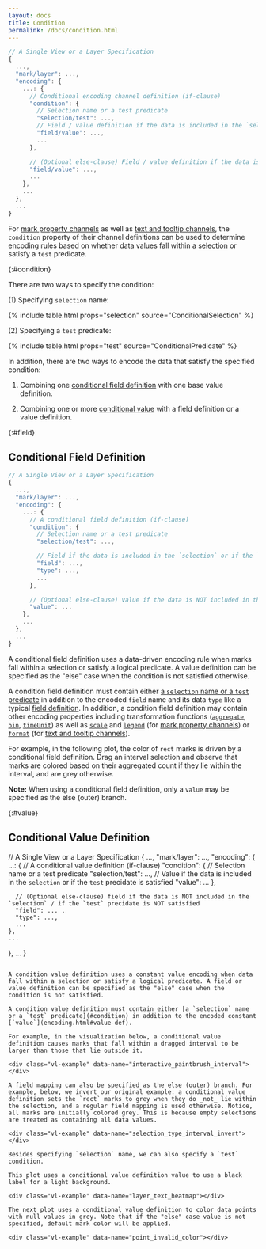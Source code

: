```yaml
---
layout: docs
title: Condition
permalink: /docs/condition.html
---
```


```js
// A Single View or a Layer Specification
{
  ...,
  "mark/layer": ...,
  "encoding": {
    ...: {
      // Conditional encoding channel definition (if-clause)
      "condition": {
        // Selection name or a test predicate
        "selection/test": ...,
        // Field / value definition if the data is included in the `selection` or if the `test` precidate is satisfied
        "field/value": ...,
        ...
      },

      // (Optional else-clause) Field / value definition if the data is NOT included in the `selection` / if the `test` precidate is NOT satisfied
      "field/value": ...,
      ...
    },
    ...
  },
  ...
}
```

For [mark property channels](encoding.html#mark-prop) as well as [text and tooltip channels](encoding.html#text), the `condition` property of their channel definitions can be used to determine encoding rules based on whether data values fall within a [selection](selection.html) or satisfy a `test` predicate.

{:#condition}

There are two ways to specify the condition:

(1) Specifying `selection` name:

{% include table.html props="selection" source="ConditionalSelection<MarkPropFieldDef>" %}

(2) Specifying a `test` predicate:

{% include table.html props="test" source="ConditionalPredicate<MarkPropFieldDef>" %}

In addition, there are two ways to encode the data that satisfy the specified condition:

1. Combining one [conditional field definition](#field) with one base value definition.

2. Combining one or more [conditional value](#value) with a field definition or a value definition.

{:#field}

## Conditional Field Definition

```js
// A Single View or a Layer Specification
{
  ...,
  "mark/layer": ...,
  "encoding": {
    ...: {
      // A conditional field definition (if-clause)
      "condition": {
        // Selection name or a test predicate
        "selection/test": ...,

        // Field if the data is included in the `selection` or if the `test` precidate is satisfied
        "field": ...,
        "type": ...,
        ...
      },

      // (Optional else-clause) value if the data is NOT included in the `selection` / if the `test` precidate is NOT satisfied
      "value": ...
    },
    ...
  },
  ...
}
```

A conditional field definition uses a data-driven encoding rule when marks fall within a selection or satisfy a logical predicate. A value definition can be specified as the "else" case when the condition is not satisfied otherwise.

A condition field definition must contain either [a `selection` name or a `test` predicate](#condition) in addition to the encoded `field` name and its data `type` like a typical [field definition](encoding.html#field-def). In addition, a condition field definition may contain other encoding properties including transformation functions ([`aggregate`](aggregate.html), [`bin`](bin.html), [`timeUnit`](timeunit.html)) as well as [`scale`](scale.html) and [`legend`](legend.html) (for [mark property channels]({encoding.html#mark-prop})) or [`format`](format.html) (for [text and tooltip channels](encoding.html#text)).

For example, in the following plot, the color of `rect` marks is driven by a conditional field definition. Drag an interval selection and observe that marks are colored based on their aggregated count if they lie within the interval, and are grey otherwise.

<div class="vl-example" data-name="selection_type_interval"></div>

**Note:** When using a conditional field definition, only a `value` may be specified as the else (outer) branch.

{:#value}

## Conditional Value Definition

// A Single View or a Layer Specification { ..., "mark/layer": ..., "encoding": { ...: { // A conditional value definition (if-clause) "condition": { // Selection name or a test predicate "selection/test": ..., // Value if the data is included in the `selection` or if the `test` precidate is satisfied "value": ... },

      // (Optional else-clause) field if the data is NOT included in the `selection` / if the `test` precidate is NOT satisfied
      "field": ... ,
      "type": ...,
      ...
    },
    ...

}, ... }

```

A condition value definition uses a constant value encoding when data fall within a selection or satisfy a logical predicate. A field or value definition can be specified as the "else" case when the condition is not satisfied.

A condition value definition must contain either [a `selection` name or a `test` predicate](#condition) in addition to the encoded constant [`value`](encoding.html#value-def).

For example, in the visualization below, a conditional value definition causes marks that fall within a dragged interval to be larger than those that lie outside it.

<div class="vl-example" data-name="interactive_paintbrush_interval"></div>

A field mapping can also be specified as the else (outer) branch. For example, below, we invert our original example: a conditional value definition sets the `rect` marks to grey when they do _not_ lie within the selection, and a regular field mapping is used otherwise. Notice, all marks are initially colored grey. This is because empty selections are treated as containing all data values.

<div class="vl-example" data-name="selection_type_interval_invert"></div>

Besides specifying `selection` name, we can also specify a `test` condition.

This plot uses a conditional value definition value to use a black label for a light background.

<div class="vl-example" data-name="layer_text_heatmap"></div>

The next plot uses a conditional value definition to color data points with null values in grey. Note that if the "else" case value is not specified, default mark color will be applied.

<div class="vl-example" data-name="point_invalid_color"></div>
```
